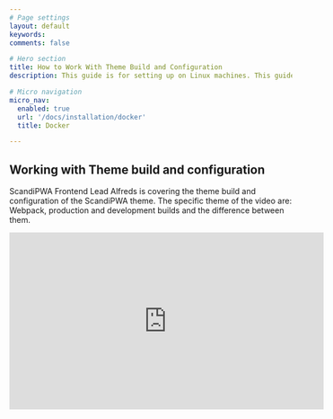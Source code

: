 ```yaml
---
# Page settings
layout: default
keywords:
comments: false

# Hero section
title: How to Work With Theme Build and Configuration 
description: This guide is for setting up on Linux machines. This guide is meant for <b>local installation only</b>.

# Micro navigation
micro_nav:
  enabled: true
  url: '/docs/installation/docker'
  title: Docker

---
```


## Working with Theme build and configuration

ScandiPWA Frontend Lead Alfreds is covering the theme build and configuration of the ScandiPWA theme. The specific theme of the video are: Webpack, production and development builds and the difference between them.

<div class="video">
    <iframe width="560" height="315" src="https://www.youtube.com/embed/DUmx_95V1Ps" frameborder="0" allow="accelerometer; autoplay; encrypted-media; gyroscope; picture-in-picture" allowfullscreen></iframe>
</div>

